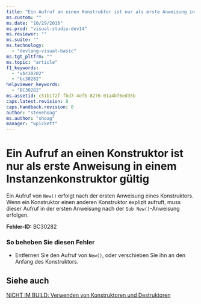 ```yaml
---
title: "Ein Aufruf an einen Konstruktor ist nur als erste Anweisung in einem Instanzenkonstruktor g&#252;ltig | Microsoft Docs"
ms.custom: ""
ms.date: "10/29/2016"
ms.prod: "visual-studio-dev14"
ms.reviewer: ""
ms.suite: ""
ms.technology: 
  - "devlang-visual-basic"
ms.tgt_pltfrm: ""
ms.topic: "article"
f1_keywords: 
  - "vbc30282"
  - "bc30282"
helpviewer_keywords: 
  - "BC30282"
ms.assetid: c51b172f-fbd7-4ef5-8276-01a4bf6ed35b
caps.latest.revision: 8
caps.handback.revision: 8
author: "stevehoag"
ms.author: "shoag"
manager: "wpickett"
---
```

# Ein Aufruf an einen Konstruktor ist nur als erste Anweisung in einem Instanzenkonstruktor g&#252;ltig
Ein Aufruf von `New()` erfolgt nach der ersten Anweisung eines Konstruktors. Wenn ein Konstruktor einen anderen Konstruktor explizit aufruft, muss dieser Aufruf in der ersten Anweisung nach der `Sub New()`\-Anweisung erfolgen.  
  
 **Fehler\-ID:** BC30282  
  
### So beheben Sie diesen Fehler  
  
-   Entfernen Sie den Aufruf von `New()`, oder verschieben Sie ihn an den Anfang des Konstruktors.  
  
## Siehe auch  
 [NICHT IM BUILD: Verwenden von Konstruktoren und Destruktoren](http://msdn.microsoft.com/de-de/548eebe1-86c4-4377-b2f5-447cb8be3d90)